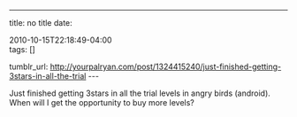 ---
title: no title
date:

 2010-10-15T22:18:49-04:00  
tags:  []

tumblr_url:
http://yourpalryan.com/post/1324415240/just-finished-getting-3stars-in-all-the-trial
\-\--

Just finished getting 3stars in all the trial levels in angry birds
(android). When will I get the opportunity to buy more levels?
